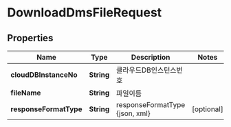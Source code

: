 
# DownloadDmsFileRequest

## Properties
Name | Type | Description | Notes
------------ | ------------- | ------------- | -------------
**cloudDBInstanceNo** | **String** | 클라우드DB인스턴스번호 | 
**fileName** | **String** | 파일이름 | 
**responseFormatType** | **String** | responseFormatType {json, xml} |  [optional]



